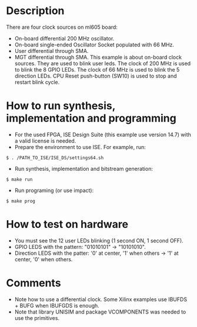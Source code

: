 # Description

There are four clock sources on ml605 board:
* On-board differential 200 MHz oscillator.
* On-board single-ended Oscillator Socket populated with 66 MHz.
* User differential through SMA.
* MGT differential through SMA.
This example is about on-board clock sources. They are used to blink user leds.
The clock of 200 MHz is used to blink the 8 GPIO LEDs.
The clock of 66 MHz is used to blink the 5 direction LEDs.
CPU Reset push-button (SW10) is used to stop and restart blink cycle.

# How to run synthesis, implementation and programming

* For the used FPGA, ISE Design Suite (this example use version 14.7) with a valid license is needed.
* Prepare the environment to use ISE. For example, run:
```
$ . /PATH_TO_ISE/ISE_DS/settings64.sh
```
* Run synthesis, implementation and bitstream generation:
```
$ make run
```
* Run programing (or use impact):
```
$ make prog
```

# How to test on hardware

* You must see the 12 user LEDs blinking (1 second ON, 1 second OFF).
* GPIO LEDS with the pattern: "01010101" -> "10101010".
* Direction LEDS with the patter: '0' at center, '1' when others -> '1' at center, '0' when others.

# Comments

* Note how to use a differential clock. Some Xilinx examples use IBUFDS + BUFG when IBUFGDS is enough.
* Note that library UNISIM and package VCOMPONENTS was needed to use the primitives.
